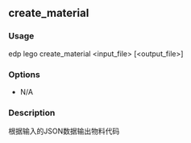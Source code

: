 create_material
---------

### Usage

edp lego create_material <input_file> [<output_file>]

### Options

+ N/A


### Description

根据输入的JSON数据输出物料代码

